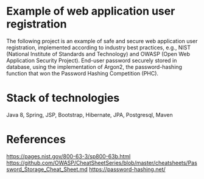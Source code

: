# Example of web application user registration
The following project is an example of safe and secure web application user registration, implemented according to industry best practices, e.g., NIST (National Institute of Standards and Technology) and OWASP (Open Web Application Security Project). End-user password securely stored in database, using the implementation of Argon2, the password-hashing function that won the Password Hashing Competition (PHC).

# Stack of technologies
Java 8, Spring, JSP, Bootstrap, Hibernate, JPA, Postgresql, Maven

# References
https://pages.nist.gov/800-63-3/sp800-63b.html
https://github.com/OWASP/CheatSheetSeries/blob/master/cheatsheets/Password_Storage_Cheat_Sheet.md
https://password-hashing.net/
